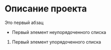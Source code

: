 #   Описание проекта
Это первый абзац
-   Первый элемент неупорядоченного списка
1.  Первый элемент упорядоченного списка